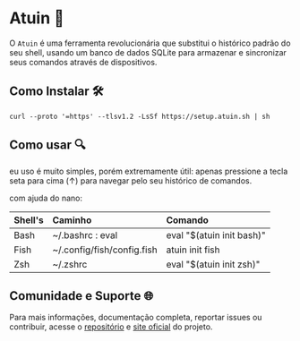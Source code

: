 # Atuin 🐢

O ```Atuin``` é uma ferramenta revolucionária que substitui o histórico padrão do seu shell, usando um banco de dados SQLite para armazenar e sincronizar seus comandos através de dispositivos.

## Como Instalar 🛠

```curl --proto '=https' --tlsv1.2 -LsSf https://setup.atuin.sh | sh```

## Como usar 🔍

eu uso é muito simples, porém extremamente útil: apenas pressione a tecla seta para cima (↑) para navegar pelo seu histórico de comandos.

com ajuda do nano:

|Shell's | Caminho                    | Comando                   |
|:-------|:---------------------------|:--------------------------|  
|Bash    | ~/.bashrc : eval           | eval "$(atuin init bash)" |
|Fish    | ~/.config/fish/config.fish | atuin init fish | source  |
|Zsh     | ~/.zshrc                   | eval "$(atuin init zsh)"  |

## Comunidade e Suporte 🌐 

Para mais informações, documentação completa, reportar issues ou contribuir, acesse o <a href="https://github.com/atuinsh/atuin">repositório</a> e <a href="https://atuin.sh/">site oficial</a> do projeto.

